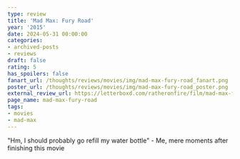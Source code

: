 ```yaml
---
type: review
title: 'Mad Max: Fury Road'
year: '2015'
date: 2024-05-31 00:00:00
categories:
- archived-posts
- reviews
draft: false
rating: 5
has_spoilers: false
fanart_url: /thoughts/reviews/movies/img/mad-max-fury-road_fanart.png
poster_url: /thoughts/reviews/movies/img/mad-max-fury-road_poster.png
external_review_url: https://letterboxd.com/ratheronfire/film/mad-max-fury-road/
page_name: mad-max-fury-road
tags:
- movies
- mad-max
---
```


"Hm, I should probably go refill my water bottle" - Me, mere moments after finishing this movie


